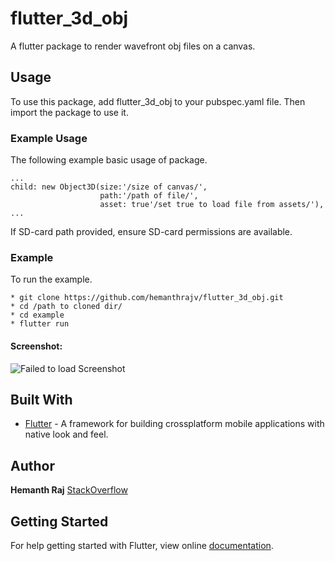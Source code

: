 # flutter_3d_obj

A flutter package to render wavefront obj files on a canvas.

## Usage

To use this package, add flutter_3d_obj to your pubspec.yaml file.
Then import the package to use it.

### Example Usage

The following example basic usage of package.

```
...
child: new Object3D(size:'/size of canvas/',
                    path:'/path of file/',
                    asset: true'/set true to load file from assets/'),
...
```
If SD-card path provided, ensure SD-card permissions are available.

### Example

To run the example.

```
* git clone https://github.com/hemanthrajv/flutter_3d_obj.git
* cd /path to cloned dir/
* cd example
* flutter run
```
#### Screenshot:
![Failed to load Screenshot][logo]

[logo]: https://github.com/hemanthrajv/flutter_3d_obj/blob/master/screenshot.png


## Built With

* [Flutter](https://flutter.io) - A framework for building crossplatform mobile applications with native look and feel.


## Author

**Hemanth Raj**
[StackOverflow](https://stackoverflow.com/users/8708524/hemanth-raj)


## Getting Started

For help getting started with Flutter, view online [documentation](http://flutter.io/).
